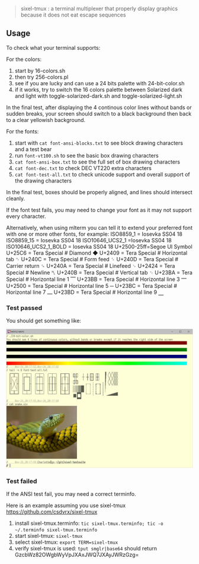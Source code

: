 > sixel-tmux : a terminal multiplexer that properly display graphics because it does not eat escape sequences

## Usage

To check what your terminal supports:

For the colors:
1. start by 16-colors.sh
2. then try 256-colors.pl
3. see if you are lucky and can use a 24 bits palette with 24-bit-color.sh
4. if it works, try to switch the 16 colors palette between Solarized dark and light with toggle-solarized-dark.sh and toggle-solarized-light.sh

In the final test, after displaying the 4 continous color lines without bands
or sudden breaks, your screen should switch to a black background then back to
a clear yellowish background.

For the fonts:
1. start with `cat font-ansi-blocks.txt` to see block drawing characters and a test bear
2. run `font-vt100.sh` to see the basic box drawing characters
2. `cat font-ansi-box.txt` to see the full set of box drawing characters
3. `cat font-dec.txt` to check DEC VT220 extra characters
4. `cat font-test-all.txt` to check unicode support and overall support of the drawing characters

In the final test, boxes should be properly aligned, and lines should intersect cleanly.

If the font test fails, you may need to change your font as it may not support every character.

Alternatively, when using mlterm you can tell it to extend your preferred font with one or more other fonts, for example:
	ISO8859_1 = Iosevka SS04 18
	ISO8859_15 = Iosevka SS04 18
	ISO10646_UCS2_1 =Iosevka SS04 18
	ISO10646_UCS2_1_BOLD = Iosevka SS04 18
	U+2500-25ff=Segoe UI Symbol
	U+25C6 = Tera Special # Diamond                  ◆
	U+2409 = Tera Special # Horizontal tab           ␉
	U+240C = Tera Special # Form feed                ␌
	U+240D = Tera Special # Carrier return           ␍
	U+240A = Tera Special # Linefeed                 ␊
	U+2424 = Tera Special # Newline                  ␤
	U+240B = Tera Special # Vertical tab             ␋
	U+23BA = Tera Special # Horizontal line 1        ⎺
	U+23BB = Tera Special # Horizontal line  3       ⎻
	U+2500 = Tera Special # Horizontal line  5       ─
	U+23BC = Tera Special # Horizontal line  7       ⎼
	U+23BD = Tera Special # Horizontal line  9       ⎽

### Test passed

You should get something like:

![mintty displaying sixel](https://raw.githubusercontent.com/csdvrx/sixel-testsuite/master/test-passed.jpg)

### Test failed

If the ANSI test fail, you may need a correct terminfo.

Here is an example assuming you use sixel-tmux <https://github.com/csdvrx/sixel-tmux>
1. install sixel-tmux.terminfo: `tic sixel-tmux.terminfo; tic -o ~/.terminfo sixel-tmux.terminfo`
2. start sixel-tmux: `sixel-tmux`
3. select sixel-tmux: `export TERM=sixel-tmux`
4. verify sixel-tmux is used: `tput smglr|base64` should return GzcbWz82OWgbWyVpJXAxJWQ7JXAyJWRzGzg=


